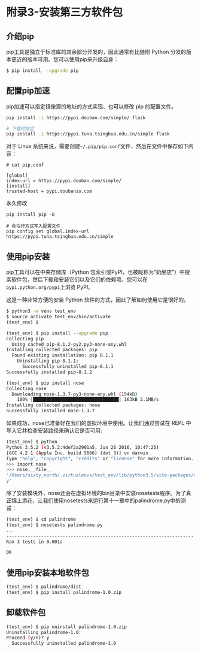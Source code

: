 # 附录3-安装第三方软件包


## 介绍pip

pip工具是独立于标准库的其余部分开发的，因此通常有比随附 Python 分发的版本更近的版本可用。您可以使用pip来升级自身：

```sh
$ pip install --upgrade pip
```

## 配置pip加速

pip加速可以指定镜像源的地址的方式实现、也可以修改 pip 的配置文件。

```sh
pip install -i https://pypi.douban.com/simple/ flask

# 下载时指定
pip install -i https://pypi.tuna.tsinghua.edu.cn/simple flask
```


对于 Linux 系统来说，需要创建`~/.pip/pip.conf`文件，然后在文件中保存如下内容：

```shell
# cat pip.conf

[global]
index-url = https://pypi.douban.com/simple/
[install]
trusted-host = pypi.doubanio.com
```

永久修改

```shell
pip install pip -U

# 命令行方式写入配置文件
pip config set global.index-url https://pypi.tuna.tsinghua.edu.cn/simple
```



## 使用pip安装

pip工具可以在中央存储库（Python 包索引或PyPI，也被昵称为“奶酪店”）中搜索软件包，然后下载和安装它们以及它们的依赖项。您可以在`pypi.python.org/pypi`上浏览 PyPI。

这是一种非常方便的安装 Python 软件的方式，因此了解如何使用它是很好的。

```sh
$ python3 -m venv test_env
$ source activate test_env/bin/activate
(test_env) $

(test_env) $ pip install --upgrade pip
Collecting pip
  Using cached pip-8.1.2-py2.py3-none-any.whl
Installing collected packages: pip
  Found existing installation: pip 8.1.1
    Uninstalling pip-8.1.1:
      Successfully uninstalled pip-8.1.1
Successfully installed pip-8.1.2

(test_env) $ pip install nose
Collecting nose
  Downloading nose-1.3.7-py3-none-any.whl (154kB)
    100% |████████████████████████████████| 163kB 2.1MB/s
Installing collected packages: nose
Successfully installed nose-1.3.7

```

如果成功，nose已准备好在我们的虚拟环境中使用。让我们通过尝试在 REPL 中导入它并检查安装路径来确认它是否可用:

```sh
(test_env) $ python
Python 3.5.2 (v3.5.2:4def2a2901a5, Jun 26 2016, 10:47:25)
[GCC 4.2.1 (Apple Inc. build 5666) (dot 3)] on darwin
Type "help", "copyright", "credits" or "license" for more information.
>>> import nose
>>> nose.__file__
'/Users/sixty_north/.virtualenvs/test_env/lib/python3.5/site-packages/nose/__init__.p\
y'
```

除了安装模块外，nose还会在虚拟环境的bin目录中安装nosetests程序。为了真正锦上添花，让我们使用nosetests来运行第十一章中的palindrome.py中的测试：


```sh
(test_env) $ cd palindrome
(test_env) $ nosetests palindrome.py
...
----------------------------------------------------------------------
Ran 3 tests in 0.001s

OK
```


## 使用pip安装本地软件包


```sh
(test_env) $ palindrome/dist
(test_env) $ pip install palindrome-1.0.zip
```



## 卸载软件包

```sh
(test_env) $ pip uninstall palindrome-1.0.zip
Uninstalling palindrome-1.0:
Proceed (y/n)? y
  Successfully uninstalled palindrome-1.0
```